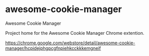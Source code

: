 # awesome-cookie-manager
Awesome Cookie Manager

Project home for the Awesome Cookie Manager Chrome extention.

https://chrome.google.com/webstore/detail/awesome-cookie-manager/hcpidejphgpcgfnpiehkcckkkemgneif
